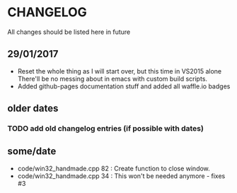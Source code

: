 # CHANGELOG

All changes should be listed here in future

## 29/01/2017

 - Reset the whole thing as I will start over, but this time in VS2015 alone
   There'll be no messing about in emacs with custom build scripts.
 - Added github-pages documentation stuff and added all waffle.io badges

## older dates

### TODO add old changelog entries (if possible with dates)

## some/date
 - code/win32_handmade.cpp  82 : Create function to close window.
 - code/win32_handmade.cpp  34 : This won't be needed anymore - fixes #3

